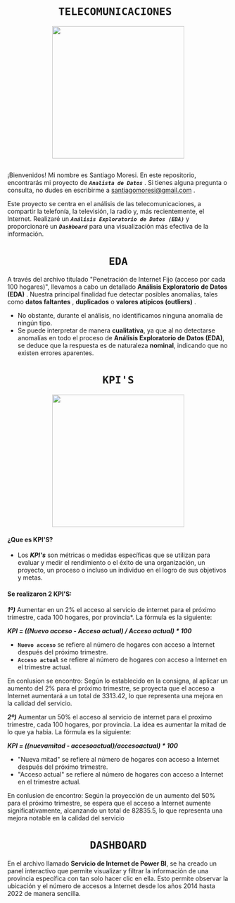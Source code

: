 # <h1 align="center">**`TELECOMUNICACIONES `**</h1>

<p align='center'>
<img src="https://www.poli.edu.co/sites/default/files/que-es-gerencia-de-proyectos-de-telecomunicaciones.jpg"  height=300>
<p>

## 


¡Bienvenidos! Mi nombre es Santiago Moresi. En este repositorio, encontrarás mi proyecto de  ***`Analista de Datos`*** . Si tienes alguna pregunta o consulta, no dudes en escribirme a santiagomoresi@gmail.com .

Este proyecto se centra en el análisis de las telecomunicaciones, a compartir la telefonía, la televisión, la radio y, más recientemente, el Internet. Realizaré un  ***`Análisis Exploratorio de Datos (EDA)`*** y proporcionaré un ***`Dashboard`*** para una visualización más efectiva de la información.

## <h1 align="center">**` EDA `**</h1>
A través del archivo titulado "Penetración de Internet Fijo (acceso por cada 100 hogares)", llevamos a cabo un detallado **Análisis Exploratorio de Datos (EDA)** . Nuestra principal finalidad fue detectar posibles anomalías, tales como **datos faltantes** , **duplicados** o **valores atípicos (outliers)** .
- No obstante, durante el análisis, no identificamos ninguna anomalía de ningún tipo.  
- Se puede interpretar de manera **cualitativa**, ya que al no detectarse anomalías en todo el proceso de **Análisis Exploratorio de Datos (EDA)**, se deduce que la respuesta es de naturaleza **nominal**, indicando que no existen errores aparentes.

## <h1 align="center">**` KPI'S `**</h1>
<p align='center'>
<img src="https://www.growthforce.com/hs-fs/hubfs/Best%20Labor%20KPIs%20for%20Service%20Businesses.jpeg?width=680&height=411&name=Best%20Labor%20KPIs%20for%20Service%20Businesses.jpeg"  height=300>
<p>

#### ¿Que es KPI'S?
 - Los ***KPI's*** son métricas o medidas específicas que se utilizan para evaluar y medir el rendimiento o el éxito de una organización, un proyecto, un proceso o incluso un individuo en el logro de sus objetivos y metas.

#### Se realizaron 2 KPI'S:

***1º)*** Aumentar en un 2% el acceso al servicio de internet para el próximo trimestre, cada 100 hogares, por provincia*.
La fórmula es la siguiente:

 ***KPI = ((Nuevo acceso - Acceso actual) / Acceso actual) * 100***

- **`Nuevo acceso`** se refiere al número de hogares con acceso a Internet después del próximo trimestre.
- **`Acceso actual`** se refiere al número de hogares con acceso a Internet en el trimestre actual.

En conlusion se encontro:  Según lo establecido en la consigna, al aplicar un aumento del 2% para el próximo trimestre, se proyecta que el acceso a Internet aumentará a un total de 3313.42, lo que representa una mejora en la calidad del servicio.


***2º)*** Aumentar un 50% el acceso al servicio de internet para el proximo trimestre, cada 100 hogares, por provincia. La idea es aumentar la mitad de lo que ya habia. 
La fórmula es la siguiente:

***KPI = ((nuevamitad - accesoactual)/accesoactual) * 100***

- "Nueva mitad" se refiere al número de hogares con acceso a Internet después del próximo trimestre.
- "Acceso actual" se refiere al número de hogares con acceso a Internet en el trimestre actual.

En conlusion de encontro: Según la proyección de un aumento del 50% para el próximo trimestre, se espera que el acceso a Internet aumente significativamente, alcanzando un total de 82835.5, lo que representa una mejora notable en la calidad del servicio

## <h1 align="center">**` DASHBOARD `**</h1>

En el archivo llamado **Servicio de Internet de Power BI**, se ha creado un panel interactivo que permite visualizar y filtrar la información de una provincia específica con tan solo hacer clic en ella. Esto permite observar la ubicación y el número de accesos a Internet desde los años 2014 hasta 2022 de manera sencilla.



##